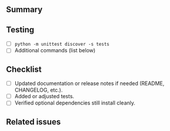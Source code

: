 ## Summary

<!-- Provide a high-level summary of your changes. -->

## Testing

- [ ] `python -m unittest discover -s tests`
- [ ] Additional commands (list below)

## Checklist

- [ ] Updated documentation or release notes if needed (README, CHANGELOG, etc.).
- [ ] Added or adjusted tests.
- [ ] Verified optional dependencies still install cleanly.

## Related issues

<!-- Link to issue numbers, roadmap items, or discussions. -->
